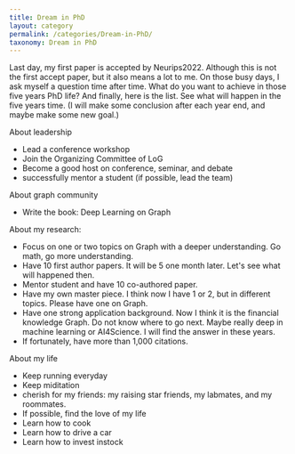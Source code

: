 ```yaml
---
title: Dream in PhD
layout: category
permalink: /categories/Dream-in-PhD/
taxonomy: Dream in PhD
---
```


Last day, my first paper is accepted by Neurips2022. Although this is not the first accept paper, but it also means a lot to me. On those busy days, I ask myself a question time after time. What do you want to achieve in those five years PhD life? And finally, here is the list. See what will happen in the five years time. (I will make some conclusion after each year end, and maybe make some new goal.)



About leadership

- Lead a conference workshop 
- Join the Organizing Committee of LoG 
- Become a good host on conference, seminar, and debate
- successfully mentor a student (if possible, lead the team)



About graph community

- Write the book: Deep Learning on Graph

About my research:

- Focus on one or two topics on Graph with a deeper understanding. Go math, go more understanding.
- Have 10 first author papers. It will be 5 one month later. Let's see what will happened then.
- Mentor student and have 10 co-authored paper.
- Have my own master piece. I think now I have 1 or 2, but in different topics. Please have one on Graph.
- Have one strong application background. Now I think it is the financial knowledge Graph. Do not know where to go next. Maybe really deep in machine learning or AI4Science. I will find the answer in these years.
- If fortunately, have more than 1,000 citations. 



About my life

- Keep running everyday
- Keep miditation
- cherish for my friends: my raising star friends, my labmates, and my roommates.
- If possible, find the love of my life
- Learn how to cook
- Learn how to drive a car
- Learn how to invest instock